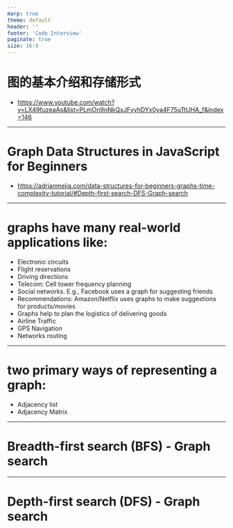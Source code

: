 ```yaml
---
marp: true
theme: default
header: ''
footer: 'Code Interview'
paginate: true
size: 16:9
---
```


# 图的基本介绍和存储形式

- https://www.youtube.com/watch?v=LX49fuzeaAs&list=PLmOn9nNkQxJFvyhDYx0ya4F75uTtUHA_f&index=146

---

# Graph Data Structures in JavaScript for Beginners

- https://adrianmejia.com/data-structures-for-beginners-graphs-time-complexity-tutorial/#Depth-first-search-DFS-Graph-search

---

# graphs have many real-world applications like:

- Electronic circuits
- Flight reservations
- Driving directions
- Telecom: Cell tower frequency planning
- Social networks. E.g., Facebook uses a graph for suggesting friends
- Recommendations: Amazon/Netflix uses graphs to make suggestions for products/movies
- Graphs help to plan the logistics of delivering goods
- Airline Traffic
- GPS Navigation
- Networks routing

---

# two primary ways of representing a graph:

- Adjacency list
- Adjacency Matrix

---

# Breadth-first search (BFS) - Graph search

---
# Depth-first search (DFS) - Graph search